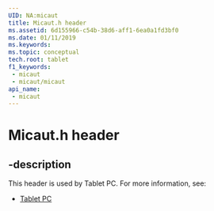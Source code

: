 ```yaml
---
UID: NA:micaut
title: Micaut.h header
ms.assetid: 6d155966-c54b-38d6-aff1-6ea0a1fd3bf0
ms.date: 01/11/2019
ms.keywords: 
ms.topic: conceptual
tech.root: tablet
f1_keywords:
 - micaut
 - micaut/micaut
api_name:
 - micaut
---
```


# Micaut.h header


## -description

This header is used by Tablet PC. For more information, see:

- [Tablet PC](../_tablet/index.md)

